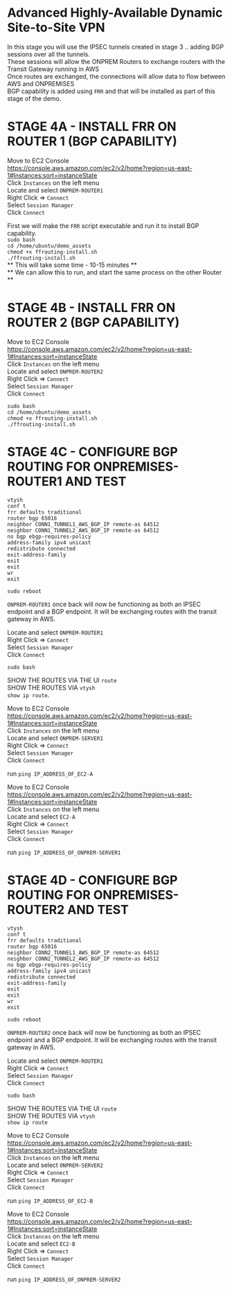 # Advanced Highly-Available Dynamic Site-to-Site VPN

In this stage you will use the IPSEC tunnels created in stage 3 .. adding BGP sessions over all the tunnels.  
These sessions will allow the ONPREM Routers to exchange routers with the Transit Gateway running in AWS  
Once routes are exchanged, the connections will allow data to flow between AWS and ONPREMISES  
BGP capability is added using `FRR` and that will be installed as part of this stage of the demo.  

# STAGE 4A - INSTALL FRR ON ROUTER 1 (BGP CAPABILITY)

Move to EC2 Console  
https://console.aws.amazon.com/ec2/v2/home?region=us-east-1#Instances:sort=instanceState  
Click `Instances` on the left menu  
Locate and select `ONPREM-ROUTER1`  
Right Click => `Connect`  
Select `Session Manager`  
Click `Connect`  

First we will make the `FRR` script executable and run it to install BGP capability.  
`sudo bash`  
`cd /home/ubuntu/demo_assets`   
`chmod +x ffrouting-install.sh`   
`./ffrouting-install.sh`  
** This will take some time - 10-15 minutes **  
** We can allow this to run, and start the same process on the other Router **  

# STAGE 4B - INSTALL FRR ON ROUTER 2 (BGP CAPABILITY)

Move to EC2 Console  
https://console.aws.amazon.com/ec2/v2/home?region=us-east-1#Instances:sort=instanceState  
Click `Instances` on the left menu  
Locate and select `ONPREM-ROUTER2`  
Right Click => `Connect`  
Select `Session Manager`  
Click `Connect`  

`sudo bash`  
`cd /home/ubuntu/demo_assets`  
`chmod +x ffrouting-install.sh`     
`./ffrouting-install.sh`  

# STAGE 4C - CONFIGURE BGP ROUTING FOR ONPREMISES-ROUTER1 AND TEST

`vtysh`  
`conf t`  
`frr defaults traditional`  
`router bgp 65016`  
`neighbor CONN1_TUNNEL1_AWS_BGP_IP remote-as 64512`  
`neighbor CONN1_TUNNEL2_AWS_BGP_IP remote-as 64512`  
`no bgp ebgp-requires-policy`  
`address-family ipv4 unicast`  
`redistribute connected`  
`exit-address-family`  
`exit`  
`exit`  
`wr`  
`exit`  

`sudo reboot`  

`ONPREM-ROUTER1` once back will now be functioning as both an IPSEC endpoint and a BGP endpoint. It will be exchanging routes with the transit gateway in AWS.  

Locate and select `ONPREM-ROUTER1`  
Right Click => `Connect`  
Select `Session Manager`  
Click `Connect`  

`sudo bash`    

SHOW THE ROUTES VIA THE UI `route`   
SHOW THE ROUTES VIA `vtysh`  
`show ip route`. 

Move to EC2 Console  
https://console.aws.amazon.com/ec2/v2/home?region=us-east-1#Instances:sort=instanceState  
Click `Instances` on the left menu  
Locate and select `ONPREM-SERVER1`  
Right Click => `Connect`  
Select `Session Manager`  
Click `Connect`  

run `ping IP_ADDRESS_OF_EC2-A`  

Move to EC2 Console  
https://console.aws.amazon.com/ec2/v2/home?region=us-east-1#Instances:sort=instanceState  
Click `Instances` on the left menu  
Locate and select `EC2-A`  
Right Click => `Connect`  
Select `Session Manager`  
Click `Connect`  

run `ping IP_ADDRESS_OF_ONPREM-SERVER1`  


# STAGE 4D - CONFIGURE BGP ROUTING FOR ONPREMISES-ROUTER2 AND TEST

`vtysh`  
`conf t`  
`frr defaults traditional`  
`router bgp 65016`  
`neighbor CONN2_TUNNEL1_AWS_BGP_IP remote-as 64512`  
`neighbor CONN2_TUNNEL2_AWS_BGP_IP remote-as 64512`  
`no bgp ebgp-requires-policy`  
`address-family ipv4 unicast`  
`redistribute connected`  
`exit-address-family`  
`exit`  
`exit`  
`wr`  
`exit`  

`sudo reboot`  

`ONPREM-ROUTER2` once back will now be functioning as both an IPSEC endpoint and a BGP endpoint. It will be exchanging routes with the transit gateway in AWS.  


Locate and select `ONPREM-ROUTER1`  
Right Click => `Connect`  
Select `Session Manager`  
Click `Connect`  

`sudo bash`     

SHOW THE ROUTES VIA THE UI  `route`  
SHOW THE ROUTES VIA `vtysh`  
`show ip route`  


Move to EC2 Console  
https://console.aws.amazon.com/ec2/v2/home?region=us-east-1#Instances:sort=instanceState  
Click `Instances` on the left menu  
Locate and select `ONPREM-SERVER2`  
Right Click => `Connect`  
Select `Session Manager`  
Click `Connect`  

run `ping IP_ADDRESS_OF_EC2-B`  

Move to EC2 Console  
https://console.aws.amazon.com/ec2/v2/home?region=us-east-1#Instances:sort=instanceState  
Click `Instances` on the left menu  
Locate and select `EC2-B`  
Right Click => `Connect`  
Select `Session Manager`  
Click `Connect`  

run `ping IP_ADDRESS_OF_ONPREM-SERVER2`  


